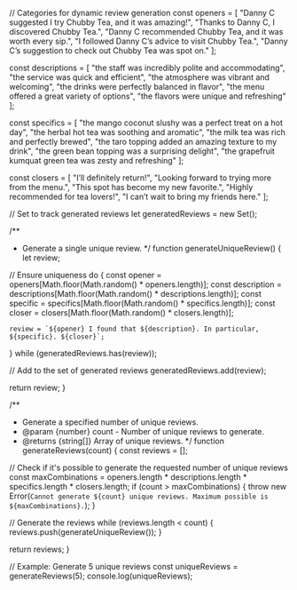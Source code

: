 // Categories for dynamic review generation
const openers = [
  "Danny C suggested I try Chubby Tea, and it was amazing!",
  "Thanks to Danny C, I discovered Chubby Tea.",
  "Danny C recommended Chubby Tea, and it was worth every sip.",
  "I followed Danny C’s advice to visit Chubby Tea.",
  "Danny C’s suggestion to check out Chubby Tea was spot on."
];

const descriptions = [
  "the staff was incredibly polite and accommodating",
  "the service was quick and efficient",
  "the atmosphere was vibrant and welcoming",
  "the drinks were perfectly balanced in flavor",
  "the menu offered a great variety of options",
  "the flavors were unique and refreshing"
];

const specifics = [
  "the mango coconut slushy was a perfect treat on a hot day",
  "the herbal hot tea was soothing and aromatic",
  "the milk tea was rich and perfectly brewed",
  "the taro topping added an amazing texture to my drink",
  "the green bean topping was a surprising delight",
  "the grapefruit kumquat green tea was zesty and refreshing"
];

const closers = [
  "I’ll definitely return!",
  "Looking forward to trying more from the menu.",
  "This spot has become my new favorite.",
  "Highly recommended for tea lovers!",
  "I can’t wait to bring my friends here."
];

// Set to track generated reviews
let generatedReviews = new Set();

/**
 * Generate a single unique review.
 */
function generateUniqueReview() {
  let review;

  // Ensure uniqueness
  do {
    const opener = openers[Math.floor(Math.random() * openers.length)];
    const description = descriptions[Math.floor(Math.random() * descriptions.length)];
    const specific = specifics[Math.floor(Math.random() * specifics.length)];
    const closer = closers[Math.floor(Math.random() * closers.length)];

    review = `${opener} I found that ${description}. In particular, ${specific}. ${closer}`;
  } while (generatedReviews.has(review));

  // Add to the set of generated reviews
  generatedReviews.add(review);

  return review;
}

/**
 * Generate a specified number of unique reviews.
 * @param {number} count - Number of unique reviews to generate.
 * @returns {string[]} Array of unique reviews.
 */
function generateReviews(count) {
  const reviews = [];

  // Check if it's possible to generate the requested number of unique reviews
  const maxCombinations = openers.length * descriptions.length * specifics.length * closers.length;
  if (count > maxCombinations) {
    throw new Error(`Cannot generate ${count} unique reviews. Maximum possible is ${maxCombinations}.`);
  }

  // Generate the reviews
  while (reviews.length < count) {
    reviews.push(generateUniqueReview());
  }

  return reviews;
}

// Example: Generate 5 unique reviews
const uniqueReviews = generateReviews(5);
console.log(uniqueReviews);
